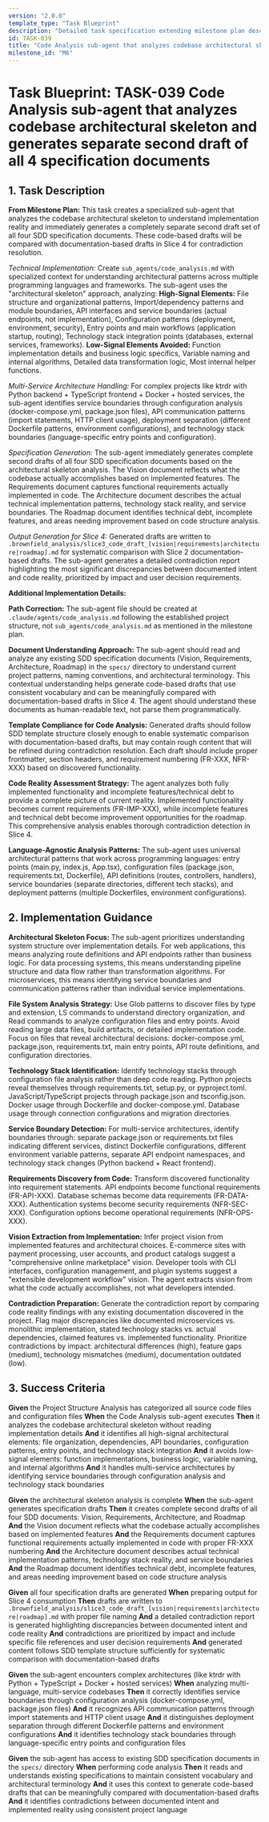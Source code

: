 ```yaml
---
version: "2.0.0"
template_type: "Task Blueprint"
description: "Detailed task specification extending milestone plan descriptions"
id: TASK-039
title: "Code Analysis sub-agent that analyzes codebase architectural skeleton and generates separate second draft of all 4 specification documents"
milestone_id: "M6"
---
```


# Task Blueprint: TASK-039 Code Analysis sub-agent that analyzes codebase architectural skeleton and generates separate second draft of all 4 specification documents

## 1. Task Description

**From Milestone Plan:** This task creates a specialized sub-agent that analyzes the codebase architectural skeleton to understand implementation reality and immediately generates a completely separate second draft set of all four SDD specification documents. These code-based drafts will be compared with documentation-based drafts in Slice 4 for contradiction resolution.

*Technical Implementation:* Create `sub_agents/code_analysis.md` with specialized context for understanding architectural patterns across multiple programming languages and frameworks. The sub-agent uses the "architectural skeleton" approach, analyzing: **High-Signal Elements:** File structure and organizational patterns, Import/dependency patterns and module boundaries, API interfaces and service boundaries (actual endpoints, not implementation), Configuration patterns (deployment, environment, security), Entry points and main workflows (application startup, routing), Technology stack integration points (databases, external services, frameworks). **Low-Signal Elements Avoided:** Function implementation details and business logic specifics, Variable naming and internal algorithms, Detailed data transformation logic, Most internal helper functions.

*Multi-Service Architecture Handling:* For complex projects like ktrdr with Python backend + TypeScript frontend + Docker + hosted services, the sub-agent identifies service boundaries through configuration analysis (docker-compose.yml, package.json files), API communication patterns (import statements, HTTP client usage), deployment separation (different Dockerfile patterns, environment configurations), and technology stack boundaries (language-specific entry points and configuration).

*Specification Generation:* The sub-agent immediately generates complete second drafts of all four SDD specification documents based on the architectural skeleton analysis. The Vision document reflects what the codebase actually accomplishes based on implemented features. The Requirements document captures functional requirements actually implemented in code. The Architecture document describes the actual technical implementation patterns, technology stack reality, and service boundaries. The Roadmap document identifies technical debt, incomplete features, and areas needing improvement based on code structure analysis.

*Output Generation for Slice 4:* Generated drafts are written to `.brownfield_analysis/slice3_code_draft_[vision|requirements|architecture|roadmap].md` for systematic comparison with Slice 2 documentation-based drafts. The sub-agent generates a detailed contradiction report highlighting the most significant discrepancies between documented intent and code reality, prioritized by impact and user decision requirements.

**Additional Implementation Details:**

**Path Correction:** The sub-agent file should be created at `.claude/agents/code_analysis.md` following the established project structure, not `sub_agents/code_analysis.md` as mentioned in the milestone plan.

**Document Understanding Approach:** The sub-agent should read and analyze any existing SDD specification documents (Vision, Requirements, Architecture, Roadmap) in the `specs/` directory to understand current project patterns, naming conventions, and architectural terminology. This contextual understanding helps generate code-based drafts that use consistent vocabulary and can be meaningfully compared with documentation-based drafts in Slice 4. The agent should understand these documents as human-readable text, not parse them programmatically.

**Template Compliance for Code Analysis:** Generated drafts should follow SDD template structure closely enough to enable systematic comparison with documentation-based drafts, but may contain rough content that will be refined during contradiction resolution. Each draft should include proper frontmatter, section headers, and requirement numbering (FR-XXX, NFR-XXX) based on discovered functionality.

**Code Reality Assessment Strategy:** The agent analyzes both fully implemented functionality and incomplete features/technical debt to provide a complete picture of current reality. Implemented functionality becomes current requirements (FR-IMP-XXX), while incomplete features and technical debt become improvement opportunities for the roadmap. This comprehensive analysis enables thorough contradiction detection in Slice 4.

**Language-Agnostic Analysis Patterns:** The sub-agent uses universal architectural patterns that work across programming languages: entry points (main.py, index.js, App.tsx), configuration files (package.json, requirements.txt, Dockerfile), API definitions (routes, controllers, handlers), service boundaries (separate directories, different tech stacks), and deployment patterns (multiple Dockerfiles, environment configurations).

## 2. Implementation Guidance

**Architectural Skeleton Focus:** The sub-agent prioritizes understanding system structure over implementation details. For web applications, this means analyzing route definitions and API endpoints rather than business logic. For data processing systems, this means understanding pipeline structure and data flow rather than transformation algorithms. For microservices, this means identifying service boundaries and communication patterns rather than individual service implementations.

**File System Analysis Strategy:** Use Glob patterns to discover files by type and extension, LS commands to understand directory organization, and Read commands to analyze configuration files and entry points. Avoid reading large data files, build artifacts, or detailed implementation code. Focus on files that reveal architectural decisions: docker-compose.yml, package.json, requirements.txt, main entry points, API route definitions, and configuration directories.

**Technology Stack Identification:** Identify technology stacks through configuration file analysis rather than deep code reading. Python projects reveal themselves through requirements.txt, setup.py, or pyproject.toml. JavaScript/TypeScript projects through package.json and tsconfig.json. Docker usage through Dockerfile and docker-compose.yml. Database usage through connection configurations and migration directories.

**Service Boundary Detection:** For multi-service architectures, identify boundaries through: separate package.json or requirements.txt files indicating different services, distinct Dockerfile configurations, different environment variable patterns, separate API endpoint namespaces, and technology stack changes (Python backend + React frontend).

**Requirements Discovery from Code:** Transform discovered functionality into requirement statements. API endpoints become functional requirements (FR-API-XXX). Database schemas become data requirements (FR-DATA-XXX). Authentication systems become security requirements (NFR-SEC-XXX). Configuration options become operational requirements (NFR-OPS-XXX).

**Vision Extraction from Implementation:** Infer project vision from implemented features and architectural choices. E-commerce sites with payment processing, user accounts, and product catalogs suggest a "comprehensive online marketplace" vision. Developer tools with CLI interfaces, configuration management, and plugin systems suggest a "extensible development workflow" vision. The agent extracts vision from what the code actually accomplishes, not what developers intended.

**Contradiction Preparation:** Generate the contradiction report by comparing code reality findings with any existing documentation discovered in the project. Flag major discrepancies like documented microservices vs. monolithic implementation, stated technology stacks vs. actual dependencies, claimed features vs. implemented functionality. Prioritize contradictions by impact: architectural differences (high), feature gaps (medium), technology mismatches (medium), documentation outdated (low).

## 3. Success Criteria

**Given** the Project Structure Analysis has categorized all source code files and configuration files
**When** the Code Analysis sub-agent executes
**Then** it analyzes the codebase architectural skeleton without reading implementation details
**And** it identifies all high-signal architectural elements: file organization, dependencies, API boundaries, configuration patterns, entry points, and technology stack integration
**And** it avoids low-signal elements: function implementations, business logic, variable naming, and internal algorithms
**And** it handles multi-service architectures by identifying service boundaries through configuration analysis and technology stack boundaries

**Given** the architectural skeleton analysis is complete
**When** the sub-agent generates specification drafts
**Then** it creates complete second drafts of all four SDD documents: Vision, Requirements, Architecture, and Roadmap
**And** the Vision document reflects what the codebase actually accomplishes based on implemented features
**And** the Requirements document captures functional requirements actually implemented in code with proper FR-XXX numbering
**And** the Architecture document describes actual technical implementation patterns, technology stack reality, and service boundaries
**And** the Roadmap document identifies technical debt, incomplete features, and areas needing improvement based on code structure analysis

**Given** all four specification drafts are generated
**When** preparing output for Slice 4 consumption
**Then** drafts are written to `.brownfield_analysis/slice3_code_draft_[vision|requirements|architecture|roadmap].md` with proper file naming
**And** a detailed contradiction report is generated highlighting discrepancies between documented intent and code reality
**And** contradictions are prioritized by impact and include specific file references and user decision requirements
**And** generated content follows SDD template structure sufficiently for systematic comparison with documentation-based drafts

**Given** the sub-agent encounters complex architectures (like ktrdr with Python + TypeScript + Docker + hosted services)
**When** analyzing multi-language, multi-service codebases
**Then** it correctly identifies service boundaries through configuration analysis (docker-compose.yml, package.json files)
**And** it recognizes API communication patterns through import statements and HTTP client usage
**And** it distinguishes deployment separation through different Dockerfile patterns and environment configurations
**And** it identifies technology stack boundaries through language-specific entry points and configuration files

**Given** the sub-agent has access to existing SDD specification documents in the `specs/` directory
**When** performing code analysis
**Then** it reads and understands existing specifications to maintain consistent vocabulary and architectural terminology
**And** it uses this context to generate code-based drafts that can be meaningfully compared with documentation-based drafts
**And** it identifies contradictions between documented intent and implemented reality using consistent project language
